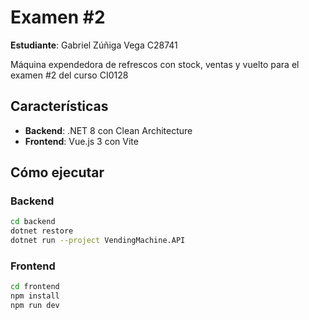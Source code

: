 # Examen #2
**Estudiante**: Gabriel Zúñiga Vega C28741

Máquina expendedora de refrescos con stock, ventas y vuelto para el examen #2 del curso CI0128


## Características
- **Backend**: .NET 8 con Clean Architecture
- **Frontend**: Vue.js 3 con Vite

## Cómo ejecutar

### Backend
```bash
cd backend
dotnet restore
dotnet run --project VendingMachine.API
```

### Frontend
```bash
cd frontend
npm install
npm run dev
```
